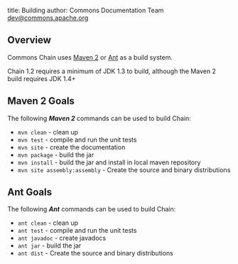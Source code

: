 title: Building
author: Commons Documentation Team <dev@commons.apache.org>

<!--
    Licensed to the Apache Software Foundation (ASF) under one
    or more contributor license agreements.  See the NOTICE file
    distributed with this work for additional information
    regarding copyright ownership.  The ASF licenses this file
    to you under the Apache License, Version 2.0 (the
    "License"); you may not use this file except in compliance
    with the License.  You may obtain a copy of the License at

      http://www.apache.org/licenses/LICENSE-2.0

    Unless required by applicable law or agreed to in writing,
    software distributed under the License is distributed on an
    "AS IS" BASIS, WITHOUT WARRANTIES OR CONDITIONS OF ANY
    KIND, either express or implied.  See the License for the
    specific language governing permissions and limitations
    under the License.
-->

## Overview

Commons Chain uses [Maven 2](https://maven.apache.org) or
[Ant](https://ant.apache.org) as a build system.

Chain 1.2 requires a minimum of JDK 1.3 to build, although the Maven 2 build
requires JDK 1.4+

## Maven 2 Goals

The following **_Maven 2_** commands can be used to build Chain:

* `mvn clean` - clean up
* `mvn test` - compile and run the unit tests
* `mvn site` - create the documentation
* `mvn package` - build the jar
* `mvn install` - build the jar and install in local maven repository
* `mvn site assembly:assembly` - Create the source and binary distributions

## Ant Goals

The following **_Ant_** commands can be used to build Chain:

* `ant clean` - clean up
* `ant test` - compile and run the unit tests
* `ant javadoc` - create javadocs
* `ant jar` - build the jar
* `ant dist` - Create the source and binary distributions

